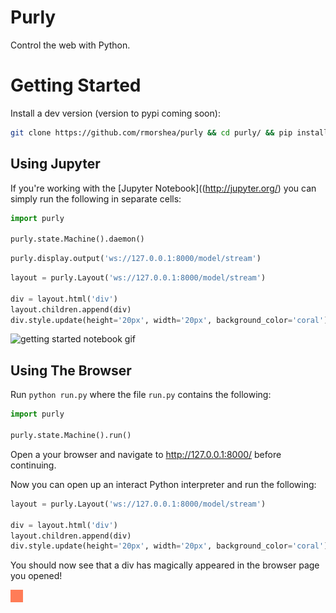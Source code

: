 # Purly

Control the web with Python.

# Getting Started

Install a dev version (version to pypi coming soon):

```bash
git clone https://github.com/rmorshea/purly && cd purly/ && pip install -e . -r requirements.txt
```

## Using Jupyter

If you're working with the [Jupyter Notebook]((http://jupyter.org/) you can simply run the following in separate cells:

```python
import purly

purly.state.Machine().daemon()
```

```python
purly.display.output('ws://127.0.0.1:8000/model/stream')
```

```python
layout = purly.Layout('ws://127.0.0.1:8000/model/stream')

div = layout.html('div')
layout.children.append(div)
div.style.update(height='20px', width='20px', background_color='coral')
```

![getting started notebook gif](https://raw.githubusercontent.com/rmorshea/purly/master/docs/getting-started-notebook.png)

## Using The Browser

Run `python run.py` where the file `run.py` contains the following:

```python
import purly

purly.state.Machine().run()
```

Open a your browser and navigate to http://127.0.0.1:8000/ before continuing.

Now you can open up an interact Python interpreter and run the following:

```python
layout = purly.Layout('ws://127.0.0.1:8000/model/stream')

div = layout.html('div')
layout.children.append(div)
div.style.update(height='20px', width='20px', background_color='coral')
```

You should now see that a div has magically appeared in the browser page you opened!

![div with some styling](https://raw.githubusercontent.com/rmorshea/purly/master/docs/getting-started-div.png)

